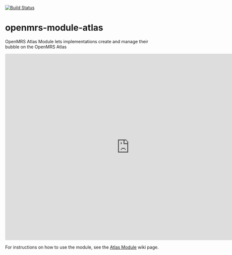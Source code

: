 [![Build Status](https://travis-ci.org/openmrs/openmrs-module-atlas.svg?branch=master)](https://travis-ci.org/openmrs/openmrs-module-atlas)

openmrs-module-atlas
====================

OpenMRS Atlas Module lets implementations create and manage their bubble on the OpenMRS Atlas

<iframe width="800" height="600" src="http://openmrs.org/atlas/" frameborder="0"></iframe>

For instructions on how to use the module, see the [Atlas Module](https://wiki.openmrs.org/x/O4F1AQ) wiki page.
